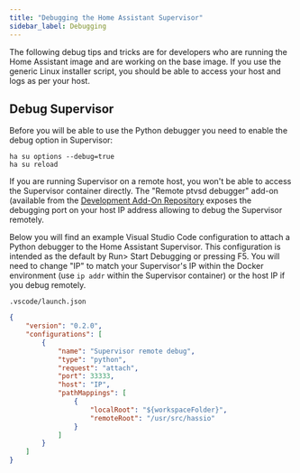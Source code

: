 ```yaml
---
title: "Debugging the Home Assistant Supervisor"
sidebar_label: Debugging
---
```


The following debug tips and tricks are for developers who are running the Home Assistant image and are working on the base image. If you use the generic Linux installer script, you should be able to access your host and logs as per your host.

## Debug Supervisor

Before you will be able to use the Python debugger you need to enable the debug
option in Supervisor:

```
ha su options --debug=true
ha su reload
```

If you are running Supervisor on a remote host, you won't be able to access the
Supervisor container directly. The "Remote ptvsd debugger" add-on (available
from the [Development Add-On Repository](github.com/home-assistant/addons-development)
exposes the debugging port on your host IP address allowing to debug the
Supervisor remotely.

Below you will find an example Visual Studio Code configuration to attach a Python debugger to the Home Assistant Supervisor. This configuration is intended as the default by Run> Start Debugging or pressing F5. You will need to change "IP" to match your Supervisor's IP within the Docker environment (use `ip addr` within the Supervisor container) or the host IP if you debug remotely.

`.vscode/launch.json`
```json
{
    "version": "0.2.0",
    "configurations": [
        {
            "name": "Supervisor remote debug",
            "type": "python",
            "request": "attach",
            "port": 33333,
            "host": "IP",
            "pathMappings": [
                {
                    "localRoot": "${workspaceFolder}",
                    "remoteRoot": "/usr/src/hassio"
                }
            ]
        }
    ]
}
```
